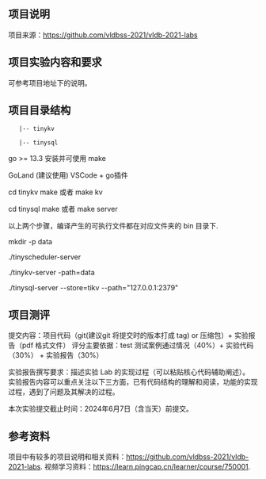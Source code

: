 
## 项目说明
项目来源：https://github.com/vldbss-2021/vldb-2021-labs


## 项目实验内容和要求
可参考项目地址下的说明。


## 项目目录结构
```
   |-- tinykv

   |-- tinysql

```

<!-- 运行环境 -->
go >= 13.3
安装并可使用 make

<!-- 开发工具 -->
GoLand  (建议使用)
VSCode + go插件


<!-- 编译 -->
cd tinykv
make
或者 make kv 

cd tinysql
make
或者 make server 

以上两个步骤，编译产生的可执行文件都在对应文件夹的 bin 目录下.



<!-- 启动 -->
mkdir -p data

./tinyscheduler-server

./tinykv-server -path=data

./tinysql-server --store=tikv --path="127.0.0.1:2379"


## 项目测评
提交内容：项目代码（git(建议git 将提交时的版本打成 tag) or 压缩包）+ 实验报告（pdf 格式文件）
评分主要依据：test 测试案例通过情况（40%）+ 实验代码（30%） + 实验报告（30%）


实验报告撰写要求：描述实验 Lab 的实现过程（可以粘贴核心代码辅助阐述）。
实验报告内容可以重点关注以下三方面，已有代码结构的理解和阅读，功能的实现过程，遇到了问题及其解决的过程。

本次实验提交截止时间：2024年6月7日（含当天）前提交。


## 参考资料
项目中有较多的项目说明和相关资料：https://github.com/vldbss-2021/vldb-2021-labs.
视频学习资料：https://learn.pingcap.cn/learner/course/750001.


